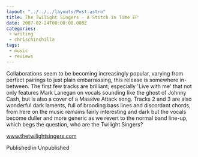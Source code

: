 ```yaml
---
layout: "../../../layouts/Post.astro"
title: The Twilight Singers - A Stitch in Time EP
date: 2007-02-24T00:00:00.000Z
categories:
 - writing
 - chrischinchilla
tags: 
 - music 
 - reviews
---
```


Collaborations seem to be becoming increasingly popular, varying from perfect pairings to just plain embarrassing, this release is somewhere in-between. The first few tracks are brilliant; especially 'Live with me' that not only features Mark Lanegan on vocals sounding like the ghost of Johnny Cash, but is also a cover of a Massive Attack song. Tracks 2 and 3 are also wonderful dark laments, full of brooding bass lines and discordant chords, from here on the music remains fairly interesting and dark but the vocals become duller and more generic as we revert to the normal band line-up, which begs the question, who are the Twilight Singers?

<a href=https://www.thetwilightsingers.com target=_blank>www.thetwilightsingers.com</a>

Published in Unpublished
